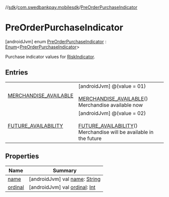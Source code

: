 //[sdk](../../../index.md)/[com.swedbankpay.mobilesdk](../index.md)/[PreOrderPurchaseIndicator](index.md)



# PreOrderPurchaseIndicator  
 [androidJvm] enum [PreOrderPurchaseIndicator](index.md) : [Enum](https://kotlinlang.org/api/latest/jvm/stdlib/kotlin/-enum/index.html)<[PreOrderPurchaseIndicator](index.md)> 

Purchase indicator values for [RiskIndicator](../-risk-indicator/index.md).

   


## Entries  
  
| | |
|---|---|
| <a name="com.swedbankpay.mobilesdk/PreOrderPurchaseIndicator.MERCHANDISE_AVAILABLE///PointingToDeclaration/"></a>[MERCHANDISE_AVAILABLE](-m-e-r-c-h-a-n-d-i-s-e_-a-v-a-i-l-a-b-l-e/index.md)| <a name="com.swedbankpay.mobilesdk/PreOrderPurchaseIndicator.MERCHANDISE_AVAILABLE///PointingToDeclaration/"></a> [androidJvm] @(value = 01)  <br>  <br>[MERCHANDISE_AVAILABLE](-m-e-r-c-h-a-n-d-i-s-e_-a-v-a-i-l-a-b-l-e/index.md)()  <br>Merchandise available now   <br>|
| <a name="com.swedbankpay.mobilesdk/PreOrderPurchaseIndicator.FUTURE_AVAILABILITY///PointingToDeclaration/"></a>[FUTURE_AVAILABILITY](-f-u-t-u-r-e_-a-v-a-i-l-a-b-i-l-i-t-y/index.md)| <a name="com.swedbankpay.mobilesdk/PreOrderPurchaseIndicator.FUTURE_AVAILABILITY///PointingToDeclaration/"></a> [androidJvm] @(value = 02)  <br>  <br>[FUTURE_AVAILABILITY](-f-u-t-u-r-e_-a-v-a-i-l-a-b-i-l-i-t-y/index.md)()  <br>Merchandise will be available in the future   <br>|


## Properties  
  
|  Name |  Summary | 
|---|---|
| <a name="com.swedbankpay.mobilesdk/PreOrderPurchaseIndicator/name/#/PointingToDeclaration/"></a>[name](index.md#%5Bcom.swedbankpay.mobilesdk%2FPreOrderPurchaseIndicator%2Fname%2F%23%2FPointingToDeclaration%2F%5D%2FProperties%2F2101262426)| <a name="com.swedbankpay.mobilesdk/PreOrderPurchaseIndicator/name/#/PointingToDeclaration/"></a> [androidJvm] val [name](index.md#%5Bcom.swedbankpay.mobilesdk%2FPreOrderPurchaseIndicator%2Fname%2F%23%2FPointingToDeclaration%2F%5D%2FProperties%2F2101262426): [String](https://kotlinlang.org/api/latest/jvm/stdlib/kotlin/-string/index.html)   <br>|
| <a name="com.swedbankpay.mobilesdk/PreOrderPurchaseIndicator/ordinal/#/PointingToDeclaration/"></a>[ordinal](index.md#%5Bcom.swedbankpay.mobilesdk%2FPreOrderPurchaseIndicator%2Fordinal%2F%23%2FPointingToDeclaration%2F%5D%2FProperties%2F2101262426)| <a name="com.swedbankpay.mobilesdk/PreOrderPurchaseIndicator/ordinal/#/PointingToDeclaration/"></a> [androidJvm] val [ordinal](index.md#%5Bcom.swedbankpay.mobilesdk%2FPreOrderPurchaseIndicator%2Fordinal%2F%23%2FPointingToDeclaration%2F%5D%2FProperties%2F2101262426): [Int](https://kotlinlang.org/api/latest/jvm/stdlib/kotlin/-int/index.html)   <br>|

